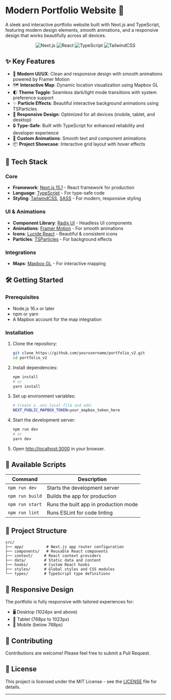 # Modern Portfolio Website 🎨

A sleek and interactive portfolio website built with Next.js and TypeScript, featuring modern design elements, smooth animations, and a responsive design that works beautifully across all devices.

<div align="center">

![Next.js](https://img.shields.io/badge/Next.js-15.1.4-black?style=for-the-badge&logo=next.js)
![React](https://img.shields.io/badge/React-19.0.0-blue?style=for-the-badge&logo=react)
![TypeScript](https://img.shields.io/badge/TypeScript-5-blue?style=for-the-badge&logo=typescript)
![TailwindCSS](https://img.shields.io/badge/TailwindCSS-3-38B2AC?style=for-the-badge&logo=tailwind-css)

</div>

## ✨ Key Features

- 🎯 **Modern UI/UX**: Clean and responsive design with smooth animations powered by Framer Motion
- 🗺️ **Interactive Map**: Dynamic location visualization using Mapbox GL
- 🌓 **Theme Toggle**: Seamless dark/light mode transitions with system preference support
- ✨ **Particle Effects**: Beautiful interactive background animations using TSParticles
- 📱 **Responsive Design**: Optimized for all devices (mobile, tablet, and desktop)
- 🔒 **Type-Safe**: Built with TypeScript for enhanced reliability and developer experience
- 🎨 **Custom Animations**: Smooth text and component animations
- 📦 **Project Showcase**: Interactive grid layout with hover effects

## 🚀 Tech Stack

### Core

- **Framework**: [Next.js 15.1](https://nextjs.org/) - React framework for production
- **Language**: [TypeScript](https://www.typescriptlang.org/) - For type-safe code
- **Styling**: [TailwindCSS](https://tailwindcss.com/), [SASS](https://sass-lang.com/) - For modern, responsive styling

### UI & Animations

- **Component Library**: [Radix UI](https://www.radix-ui.com/) - Headless UI components
- **Animations**: [Framer Motion](https://www.framer.com/motion/) - For smooth animations
- **Icons**: [Lucide React](https://lucide.dev/) - Beautiful & consistent icons
- **Particles**: [TSParticles](https://particles.js.org/) - For background effects

### Integrations

- **Maps**: [Mapbox GL](https://www.mapbox.com/) - For interactive mapping

## 🛠️ Getting Started

### Prerequisites

- Node.js 16.x or later
- npm or yarn
- A Mapbox account for the map integration

### Installation

1. Clone the repository:

   ```bash
   git clone https://github.com/yourusername/portfolio_v2.git
   cd portfolio_v2
   ```

2. Install dependencies:

   ```bash
   npm install
   # or
   yarn install
   ```

3. Set up environment variables:

   ```bash
   # Create a .env.local file and add:
   NEXT_PUBLIC_MAPBOX_TOKEN=your_mapbox_token_here
   ```

4. Start the development server:

   ```bash
   npm run dev
   # or
   yarn dev
   ```

5. Open [http://localhost:3000](http://localhost:3000) in your browser.

## 📝 Available Scripts

| Command         | Description                           |
| --------------- | ------------------------------------- |
| `npm run dev`   | Starts the development server         |
| `npm run build` | Builds the app for production         |
| `npm run start` | Runs the built app in production mode |
| `npm run lint`  | Runs ESLint for code linting          |

## 🎨 Project Structure

```
src/
├── app/          # Next.js app router configuration
├── components/   # Reusable React components
├── context/     # React context providers
├── data/        # Static data and content
├── hooks/       # Custom React hooks
├── styles/      # Global styles and CSS modules
└── types/       # TypeScript type definitions
```

## 📱 Responsive Design

The portfolio is fully responsive with tailored experiences for:

- 🖥️ Desktop (1024px and above)
- 📱 Tablet (768px to 1023px)
- 📱 Mobile (below 768px)

## 🤝 Contributing

Contributions are welcome! Please feel free to submit a Pull Request.

## 📄 License

This project is licensed under the MIT License - see the [LICENSE](LICENSE) file for details.

---
